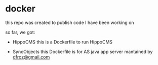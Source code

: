 # docker

this repo was created to publish code I have been working on

so far, we got:

- HippoCMS
this is a Dockerfile to run HippoCMS

- SyncObjects
this Dockerfile is for AS java app server mantained by dfroz@gmail.com



